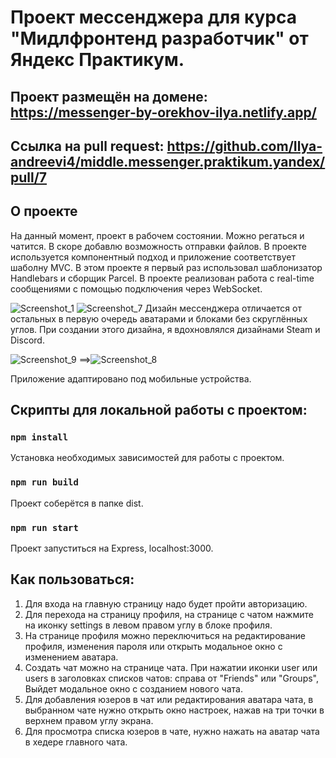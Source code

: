 # Проект мессенджера для курса "Мидлфронтенд разработчик" от Яндекс Практикум.

## Проект размещён на домене: https://messenger-by-orekhov-ilya.netlify.app/

## Ссылка на pull request: https://github.com/Ilya-andreevi4/middle.messenger.praktikum.yandex/pull/7

## О проекте

На данный момент, проект в рабочем состоянии. Можно регаться и чатится. В скоре добавлю возможность отправки файлов. В проекте используется компонентный подход и приложение соответствует шаболну MVC. В этом проекте я первый раз использовал шаблонизатор Handlebars и сборщик Parcel. В проекте реализован работа с real-time сообщениями с помощью подключения через WebSocket.

![Screenshot_1](https://github.com/Ilya-andreevi4/middle.messenger.praktikum.yandex/assets/33191965/d2a86124-bb93-48f8-be6d-de123a4d2fcc)
![Screenshot_7](https://github.com/Ilya-andreevi4/middle.messenger.praktikum.yandex/assets/33191965/9b6cbd6d-7381-4b88-8b0d-4515799125f7)
Дизайн мессенджера отличается от остальных в первую очередь аватарами и блоками без скруглённых углов. При создании этого дизайна, я вдохновлялся дизайнами Steam и Discord.

![Screenshot_9](https://github.com/Ilya-andreevi4/middle.messenger.praktikum.yandex/assets/33191965/929f1c1c-64c8-4ea8-a027-3905c3162c2b)
==>![Screenshot_8](https://github.com/Ilya-andreevi4/middle.messenger.praktikum.yandex/assets/33191965/e1f471c5-d88b-4ab4-b6af-537cc51b6a1a)

Приложение адаптировано под мобильные устройства.

## Скрипты для локальной работы с проектом:

### `npm install`

Установка необходимых зависимостей для работы с проектом.

### `npm run build`

Проект соберётся в папке dist.

### `npm run start`

Проект запуститься на Express, localhost:3000.

## Как пользоваться:

1. Для входа на главную страницу надо будет пройти авторизацию.
2. Для перехода на страницу профиля, на странице с чатом нажмите на иконку settings в левом правом углу в блоке профиля.
3. На странице профиля можно переключиться на редактирование профиля, изменения пароля или открыть модальное окно с изменением аватара.
4. Создать чат можно на странице чата. При нажатии иконки user или users в заголовках списков чатов: справа от "Friends" или "Groups", Выйдет модальное окно с созданием нового чата.
5. Для добавления юзеров в чат или редактирования аватара чата, в выбранном чате нужно открыть окно настроек, нажав на три точки в верхнем правом углу экрана.
6. Для просмотра списка юзеров в чате, нужно нажать на аватар чата в хедере главного чата.
